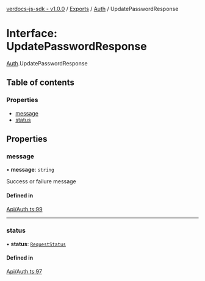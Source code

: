 [verdocs-js-sdk - v1.0.0](../README.md) / [Exports](../modules.md) / [Auth](../modules/Auth.md) / UpdatePasswordResponse

# Interface: UpdatePasswordResponse

[Auth](../modules/Auth.md).UpdatePasswordResponse

## Table of contents

### Properties

- [message](Auth.UpdatePasswordResponse.md#message)
- [status](Auth.UpdatePasswordResponse.md#status)

## Properties

### message

• **message**: `string`

Success or failure message

#### Defined in

[Api/Auth.ts:99](https://github.com/Verdocs/js-sdk/blob/458266e/src/Api/Auth.ts#L99)

___

### status

• **status**: [`RequestStatus`](../modules/Endpoint.md#requeststatus)

#### Defined in

[Api/Auth.ts:97](https://github.com/Verdocs/js-sdk/blob/458266e/src/Api/Auth.ts#L97)
